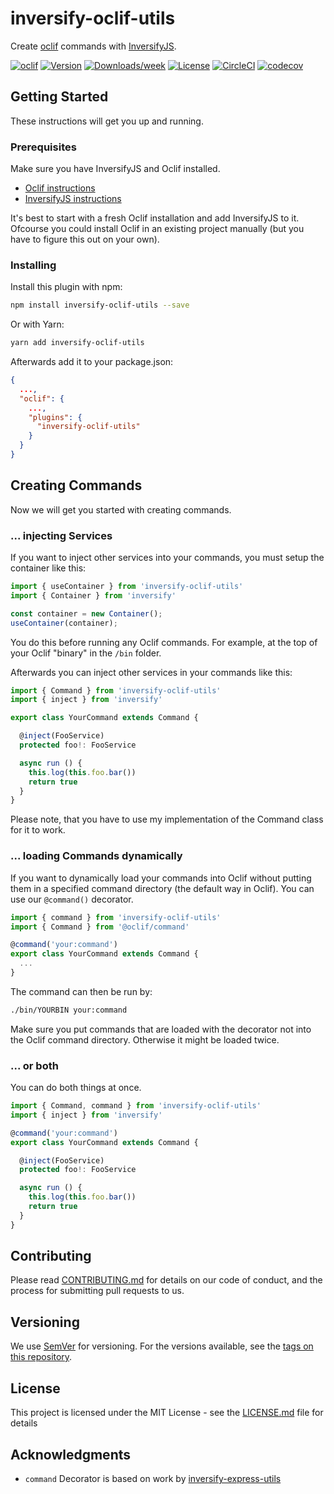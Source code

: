 inversify-oclif-utils
======================

Create [oclif](https://oclif.io/) commands with [InversifyJS](http://inversify.io/).

[![oclif](https://img.shields.io/badge/cli-oclif-brightgreen.svg)](https://oclif.io)
[![Version](https://img.shields.io/npm/v/inversify-oclif-utils.svg)](https://npmjs.org/package/inversify-oclif-utils)
[![Downloads/week](https://img.shields.io/npm/dw/inversify-oclif-utils.svg)](https://npmjs.org/package/inversify-oclif-utils)
[![License](https://img.shields.io/npm/l/inversify-oclif-utils.svg)](https://github.com/marvinrabe/inversify-oclif-utils/blob/master/package.json)
[![CircleCI](https://circleci.com/gh/marvinrabe/inversify-oclif-utils/tree/master.svg?style=shield)](https://circleci.com/gh/marvinrabe/inversify-oclif-utils/tree/master)
[![codecov](https://codecov.io/gh/marvinrabe/inversify-oclif-utils/branch/master/graph/badge.svg)](https://codecov.io/gh/marvinrabe/inversify-oclif-utils)

## Getting Started

These instructions will get you up and running.

### Prerequisites

Make sure you have InversifyJS and Oclif installed.

 * [Oclif instructions](https://oclif.io/docs/introduction)
 * [InversifyJS instructions](https://github.com/inversify/InversifyJS/blob/master/wiki/installation.md)

It's best to start with a fresh Oclif installation and add InversifyJS to it. Ofcourse you could install Oclif in an existing project manually (but you have to figure this out on your own).

### Installing

Install this plugin with npm:

```bash
npm install inversify-oclif-utils --save
```

Or with Yarn:

```bash
yarn add inversify-oclif-utils
```

Afterwards add it to your package.json:

```json
{
  ...,
  "oclif": {
    ...,
    "plugins": {
      "inversify-oclif-utils"
    }
  }
}
```

## Creating Commands

Now we will get you started with creating commands.

### ... injecting Services

If you want to inject other services into your commands, you must setup the container like this:

```typescript
import { useContainer } from 'inversify-oclif-utils'
import { Container } from 'inversify'

const container = new Container();
useContainer(container);
```

You do this before running any Oclif commands. For example, at the top of your Oclif "binary" in the `/bin` folder.

Afterwards you can inject other services in your commands like this:

```typescript
import { Command } from 'inversify-oclif-utils'
import { inject } from 'inversify'

export class YourCommand extends Command {

  @inject(FooService)
  protected foo!: FooService

  async run () {
    this.log(this.foo.bar())
    return true
  }
}
```

Please note, that you have to use my implementation of the Command class for it to work.

### ... loading Commands dynamically

If you want to dynamically load your commands into Oclif without putting them in a specified command directory (the default way in Oclif). You can use our `@command()` decorator.

```typescript
import { command } from 'inversify-oclif-utils'
import { Command } from '@oclif/command'

@command('your:command')
export class YourCommand extends Command {
  ...
}
```

The command can then be run by:

```bash
./bin/YOURBIN your:command
```

Make sure you put commands that are loaded with the decorator not into the Oclif command directory. Otherwise it might be loaded twice.

### ... or both

You can do both things at once.

```typescript
import { Command, command } from 'inversify-oclif-utils'
import { inject } from 'inversify'

@command('your:command')
export class YourCommand extends Command {

  @inject(FooService)
  protected foo!: FooService

  async run () {
    this.log(this.foo.bar())
    return true
  }
}
```

## Contributing

Please read [CONTRIBUTING.md](CONTRIBUTING.md) for details on our code of conduct, and the process for submitting pull requests to us.

## Versioning

We use [SemVer](http://semver.org/) for versioning. For the versions available, see the [tags on this repository](https://github.com/marvinrabe/inversify-oclif-utils/tags). 

## License

This project is licensed under the MIT License - see the [LICENSE.md](LICENSE.md) file for details

## Acknowledgments

* `command` Decorator is based on work by [inversify-express-utils](https://github.com/inversify/inversify-express-utils)
